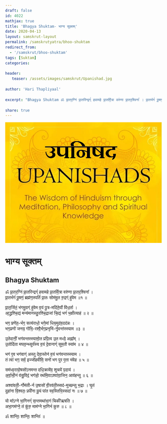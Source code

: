 ```yaml
---
draft: false
id: 4022    
mathjax: true    
title: 'Bhagya Shuktam- भाग्य सूक्तम्'    
date: 2020-04-13    
layout: samskrut-layout 
permalink: /samskrutyatra/bhoo-shuktam
redirect_from: 
  - '/samskrut/bhoo-shuktam'
tags: [Suktam]    
categories:    
    
header:    
   teaser: /assets/images/samskrut/Upanishad.jpg    
    
author: 'Hari Thapliyaal'    
    
excerpt: "Bhagya Shuktam ॐ प्रा॒तर॒ग्निं प्रा॒तरिन्द्रग्ं॑ हवामहे प्रा॒तर्मि॒त्रा वरु॑णा प्रा॒तर॒श्विना᳚ । प्रा॒तर्भगं॑ पू॒षणं॒ ब्रह्म॑ण॒स्पतिं॑ प्रा॒तः सोम॑मु॒त रु॒द्रग्ं हु॑वेम ॥१ ॥ प्रा॒त॒र्जितं॒ भ॑गमु॒ग्रग्ं हु॑वेम व॒यं पु॒त्र-मदि॑ते॒र्यो वि॑ध॒र्ता । आ॒द्ध्रश्चि॒द्यं मन्य॑मानस्तु॒रश्चि॒द्राजा॑ चि॒द्यं भगं॑ भ॒क्षीत्याह॑ ॥ २ ॥ भग॒ प्रणे॑त॒-र्भग॒ सत्य॑राधो॒ भगे॒मां धिय॒मुद॑व॒दद॑न्नः"
    
share: true    
---
```

![](/assets/images/samskrut/Upanishad.jpg)    
    
# भाग्य सूक्तम्    
## Bhagya Shuktam  
  
ॐ प्रा॒तर॒ग्निं प्रा॒तरिन्द्रग्ं॑ हवामहे प्रा॒तर्मि॒त्रा वरु॑णा प्रा॒तर॒श्विना᳚ ।    
प्रा॒तर्भगं॑ पू॒षणं॒ ब्रह्म॑ण॒स्पतिं॑ प्रा॒तः सोम॑मु॒त रु॒द्रग्ं हु॑वेम ॥१ ॥    
    
प्रा॒त॒र्जितं॒ भ॑गमु॒ग्रग्ं हु॑वेम व॒यं पु॒त्र-मदि॑ते॒र्यो वि॑ध॒र्ता ।    
आ॒द्ध्रश्चि॒द्यं मन्य॑मानस्तु॒रश्चि॒द्राजा॑ चि॒द्यं भगं॑ भ॒क्षीत्याह॑ ॥ २ ॥    
    
भग॒ प्रणे॑त॒-र्भग॒ सत्य॑राधो॒ भगे॒मां धिय॒मुद॑व॒दद॑न्नः ।    
भग॒प्रणो॑ जनय॒ गोभि॒-रश्वै॒र्भग॒प्रनृभि॑-र्नृ॒वन्त॑स्स्याम ॥३ ॥    
    
उ॒तेदानीं॒ भग॑वन्तस्स्यामो॒त प्रपि॒त्व उ॒त मध्ये॒ अह्ना᳚म् ।    
उ॒तोदि॑ता मघव॒न्थ्सूर्य॑स्य व॒यं दे॒वानाग्ं॑ सुम॒तौ स्या॑म ॥ ४ ॥    
    
भग॑ ए॒व भग॑वाग्ं अस्तु देवा॒स्तेन॑ व॒यं भग॑वन्तस्स्याम ।    
तं त्वा॑ भग॒ सर्व॒ इज्जो॑हवीमि॒ सनो॑ भग पुर ए॒ता भ॑वेह ॥ ५ ॥    
    
सम॑ध्व॒रायो॒षसो॑ऽनमन्त दधि॒क्रावे॑व॒ शुचये॑ प॒दाय॑ ।    
अ॒र्वा॒ची॒नं व॑सु॒विदं॒ भग॑न्नो॒ रथ॑मि॒वाऽश्वा॑वा॒जिन॒ आव॑हन्तु ॥ ६ ॥    
    
अश्वा॑वती॒-र्गोम॑ती-र्न उ॒षासो॑ वी॒रव॑ती॒स्सद॑-मुच्छन्तु भ॒द्राः । घृ॒तं    
दुहा॑ना वि॒श्वतः॒ प्रपी॑ना यू॒यं पा॑त स्व॒स्तिभि॒स्सदा॑ नः ॥ ७ ॥    
    
यो मा᳚ऽग्ने भा॒गिनग्ं॑ स॒न्तमथा॑भा॒गं चिकी॑ऋषति ।    
अभा॒गम॑ग्ने॒ तं कु॑रु॒ माम॑ग्ने भा॒गिनं॑ कुरु ॥ ८ ॥    
    
ॐ शान्तिः॒ शान्तिः॒ शान्तिः॑ ॥    
    
